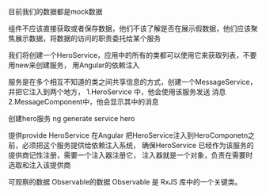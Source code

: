 目前我们的数据都是mock数据

组件不应该直接获取或者保存数据，他们不该了解是否在展示假数据，他们应该聚焦展示数据，将数据的访问的职责委托给某个服务

我们将创建一个HeroService，应用中的所有的类都可以使用它来获取列表，不要用new来创建服务，
用Angular的依赖注入

服务是在多个相互不知道的类之间共享信息的方式，创建一个MessageService，并把它注入到两个地方，
1.HeroService 中，他会使用该服务发送 消息
2.MessageComponent中，他会显示其中的消息

创建hero服务
ng generate service hero

提供provide HeroService
在Angular 把HeroService注入到HeroComponetn之前，必须把这个服务提供给依赖注入系统，
确保HeroService 已经作为该服务的提供商记性注册，需要一个注入器注册它，
注入器就是一个对象，负责在需要时选取和注入该提供商

可观察的数据 Observable的数据
Observable 是 RxJS 库中的一个关键类。